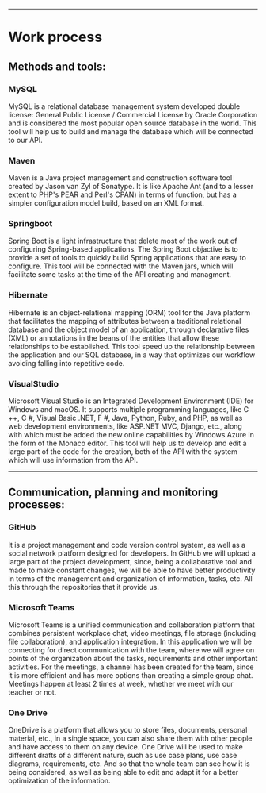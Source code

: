 ***
# Work process
## Methods and tools:

### MySQL
MySQL is a relational database management system developed double license: General Public License / Commercial License by Oracle Corporation and is considered the most popular open source database in the world.
This tool will help us to build and manage the database which will be connected to our API.

### Maven 
Maven is a Java project management and construction software tool created by Jason van Zyl of Sonatype. It is like Apache Ant (and to a lesser extent to PHP's PEAR and Perl's CPAN) in terms of function, but has a simpler configuration model build, based on an XML format.

### Springboot
Spring Boot is a light infrastructure that delete most of the work out of configuring Spring-based applications. The Spring Boot objactive is to provide a set of tools to quickly build Spring applications that are easy to configure.
This tool will be connected with the Maven jars, which will facilitate some tasks at the time of the API creating and managment.

### Hibernate
Hibernate is an object-relational mapping (ORM) tool for the Java platform that facilitates the mapping of attributes between a traditional relational database and the object model of an application, through declarative files (XML) or annotations in the beans of the entities that allow these relationships to be established.
This tool speed up the relationship between the application and our SQL database, in a way that optimizes our workflow avoiding falling into repetitive code.

### VisualStudio
Microsoft Visual Studio is an Integrated Development Environment (IDE) for Windows and macOS. It supports multiple programming languages, like C ++, C #, Visual Basic .NET, F #, Java, Python, Ruby, and PHP, as well as web development environments, like ASP.NET MVC, Django, etc., along with which must be added the new online capabilities by Windows Azure in the form of the Monaco editor.
This tool will help us to develop and edit a large part of the code for the creation, both of the API with the system which will use information from the API.

***
## Communication, planning and monitoring processes: 

### GitHub
It is a project management and code version control system, as well as a social network platform designed for developers.
In GitHub we will upload a large part of the project development, since, being a collaborative tool and made to make constant changes, we will be able to have better productivity in terms of the management and organization of information, tasks, etc. All this through the repositories that it provide us.

### Microsoft Teams
Microsoft Teams is a unified communication and collaboration platform that combines persistent workplace chat, video meetings, file storage (including file collaboration), and application integration.
In this application we will be connecting for direct communication with the team, where we will agree on points of the organization about the tasks, requirements and other important activities.
For the meetings, a channel has been created for the team, since it is more efficient and has more options than creating a simple group chat. Meetings happen at least 2 times at week, whether we meet with our teacher or not.

### One Drive

OneDrive is a platform that allows you to store files, documents, personal material, etc., in a single space, you can also share them with other people and have access to them on any device.
One Drive will be used to make different drafts of a different nature, such as use case plans, use case diagrams, requirements, etc. And so that the whole team can see how it is being considered, as well as being able to edit and adapt it for a better optimization of the information.
